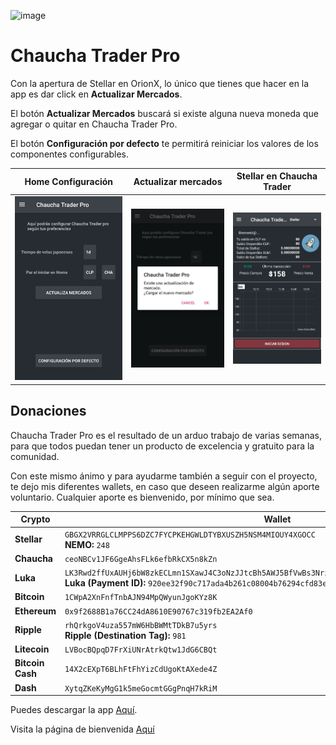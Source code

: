
![image](https://lh3.googleusercontent.com/Uxld8sMxAlb-NjsAByS4p1KWLqnwlxwmIdOaePJWEPmgQkeSxAuOfjHuEnIz9m72NgU=h150-rw)

# Chaucha Trader Pro

Con la apertura de Stellar en OrionX, lo único que tienes que hacer en la app es dar click en **Actualizar Mercados**. 

El botón **Actualizar Mercados** buscará si existe alguna nueva moneda que agregar o quitar en Chaucha Trader Pro. 

El botón **Configuración por defecto** te permitirá reiniciar los valores de los componentes configurables.

Home Configuración | Actualizar mercados | Stellar en Chaucha Trader
-----|-------|-------
![image](img/Configuraciones01.jpg) | ![image](img/Configuraciones03.jpg) | ![image](img/Stellar.jpg) 

## Donaciones

Chaucha Trader Pro es el resultado de un arduo trabajo de varias semanas, para que todos puedan tener un producto de excelencia y gratuito para la comunidad.

Con este mismo ánimo y para ayudarme también a seguir con el proyecto, te dejo mis diferentes wallets, en caso que deseen realizarme algún aporte voluntario. Cualquier aporte es bienvenido, por mínimo que sea.


Crypto | Wallet
-----|-------
**Stellar** | `GBGX2VRRGLCLMPPS6DZC7FYCPKEHGWLDTYBXUSZH5NSM4MIOUY4XGOCC`<br>**NEMO:** `248`
**Chaucha** | `ceoNBCv1JF6GgeAhsFLk6efbRkCX5n8kZn`
**Luka** | `LK3Rwd2ffUxAUHj6bW8zkECLmn1SXawJ4C3oNzJJtcBh5AWJ5BfVwBs3NrzUxway5tNkcFBF333tR47eQLJXNQ3ECm6XbJV`<br>**Luka (Payment ID):** `920ee32f90c717ada4b261c08004b76294cfd83ed864078de7a30ffa9b94d262`
**Bitcoin** | `1CWpA2XnFnfTnbAJN94MpQWyunJgoKYz8K`
**Ethereum** | `0x9f2688B1a76CC24dA8610E90767c319fb2EA2Af0`
**Ripple** | `rhQrkgoV4uza557mW6HbBWMtTDkB7u5yrs`<br>**Ripple (Destination Tag):** `981`
**Litecoin** | `LVBocBQpqD7FrXiUNrAtrkQtw1JdG6CBQt`
**Bitcoin Cash** | `14X2cEXpT6BLhFtFhYizCdUgoKtAXede4Z`
**Dash** | `XytqZKeKyMgG1k5meGocmtGGgPnqH7kRiM`



Puedes descargar la app [Aquí](https://play.google.com/store/apps/details?id=com.panterozo.chauchatraderpro).

Visita la página de bienvenida [Aquí](https://github.com/panterozo/Donaciones/blob/master/index_prev.md)

